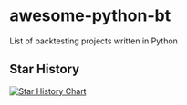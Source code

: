 # awesome-python-bt
List of backtesting projects written in Python

## Star History

[![Star History Chart](https://api.star-history.com/svg?repos=mhallsmoore/qstrader,pmorissette/bt,mementum/backtrader,kernc/backtesting.py,cuemacro/finmarketpy,ematvey/pybacktest&type=Date)](https://star-history.com/#mhallsmoore/qstrader&pmorissette/bt&mementum/backtrader&kernc/backtesting.py&cuemacro/finmarketpy&ematvey/pybacktest&Date)
